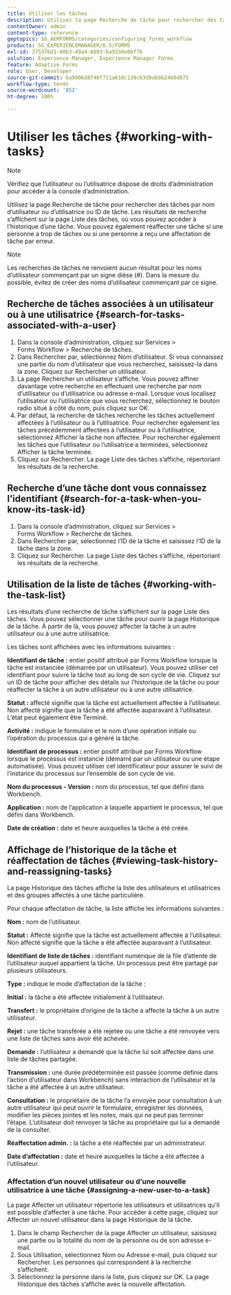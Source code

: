 ```yaml
---
title: Utiliser les tâches
description: Utilisez la page Recherche de tâche pour rechercher des tâches par nom d’utilisateur ou d’utilisatrice ou ID de tâche. Découvrez l’utilisation des tâches.
contentOwner: admin
content-type: reference
geptopics: SG_AEMFORMS/categories/configuring_forms_workflow
products: SG_EXPERIENCEMANAGER/6.5/FORMS
exl-id: 375376d1-60b3-49a4-8893-ba9336e6bf7b
solution: Experience Manager, Experience Manager Forms
feature: Adaptive Forms
role: User, Developer
source-git-commit: 6a9806d8f40f711a610c130c63d9ab9b2460d075
workflow-type: tm+mt
source-wordcount: '852'
ht-degree: 100%

---
```


# Utiliser les tâches {#working-with-tasks}

>[!NOTE]
> 
> Vérifiez que l’utilisateur ou l’utilisatrice dispose de droits d’administration pour accéder à la console d’administration.

Utilisez la page Recherche de tâche pour rechercher des tâches par nom d’utilisateur ou d’utilisatrice ou ID de tâche. Les résultats de recherche s’affichent sur la page Liste des tâches, où vous pouvez accéder à l’historique d’une tâche. Vous pouvez également réaffecter une tâche si une personne a trop de tâches ou si une personne a reçu une affectation de tâche par erreur.

>[!NOTE]
>
>Les recherches de tâches ne renvoient aucun résultat pour les noms d’utilisateur commençant par un signe dièse (#). Dans la mesure du possible, évitez de créer des noms d’utilisateur commençant par ce signe.

## Recherche de tâches associées à un utilisateur ou à une utilisatrice {#search-for-tasks-associated-with-a-user}

1. Dans la console d’administration, cliquez sur Services > Forms Workflow > Recherche de tâches.
1. Dans Rechercher par, sélectionnez Nom d’utilisateur. Si vous connaissez une partie du nom d’utilisateur que vous recherchez, saisissez-la dans la zone. Cliquez sur Rechercher un utilisateur.
1. La page Rechercher un utilisateur s’affiche. Vous pouvez affiner davantage votre recherche en effectuant une recherche par nom d’utilisateur ou d’utilisatrice ou adresse e-mail. Lorsque vous localisez l’utilisateur ou l’utilisatrice que vous recherchez, sélectionnez le bouton radio situé à côté du nom, puis cliquez sur OK.
1. Par défaut, la recherche de tâches recherche les tâches actuellement affectées à l’utilisateur ou à l’utilisatrice. Pour rechercher également les tâches précédemment affectées à l’utilisateur ou à l’utilisatrice, sélectionnez Afficher la tâche non affectée. Pour rechercher également les tâches que l’utilisateur ou l’utilisatrice a terminées, sélectionnez Afficher la tâche terminée.
1. Cliquez sur Rechercher. La page Liste des tâches s’affiche, répertoriant les résultats de la recherche.

## Recherche d’une tâche dont vous connaissez l’identifiant {#search-for-a-task-when-you-know-its-task-id}

1. Dans la console d’administration, cliquez sur Services > Forms Workflow > Recherche de tâches.
1. Dans Rechercher par, sélectionnez l’ID de la tâche et saisissez l’ID de la tâche dans la zone.
1. Cliquez sur Rechercher. La page Liste des tâches s’affiche, répertoriant les résultats de la recherche.

## Utilisation de la liste de tâches {#working-with-the-task-list}

Les résultats d’une recherche de tâche s’affichent sur la page Liste des tâches. Vous pouvez sélectionner une tâche pour ouvrir la page Historique de la tâche. À partir de là, vous pouvez affecter la tâche à un autre utilisateur ou à une autre utilisatrice.

Les tâches sont affichées avec les informations suivantes :

**Identifiant de tâche :** entier positif attribué par Forms Workflow lorsque la tâche est instanciée (démarrée par un utilisateur). Vous pouvez utiliser cet identifiant pour suivre la tâche tout au long de son cycle de vie. Cliquez sur un ID de tâche pour afficher des détails sur l’historique de la tâche ou pour réaffecter la tâche à un autre utilisateur ou à une autre utilisatrice.

**Statut :** affecté signifie que la tâche est actuellement affectée à l’utilisateur. Non affecté signifie que la tâche a été affectée auparavant à l’utilisateur. L’état peut également être Terminé.

**Activité :** indique le formulaire et le nom d’une opération initiale ou l’opération du processus qui a généré la tâche.

**Identifiant de processus :** entier positif attribué par Forms Workflow lorsque le processus est instancié (démarré par un utilisateur ou une étape automatisée). Vous pouvez utiliser cet identificateur pour assurer le suivi de l’instance du processus sur l’ensemble de son cycle de vie.

**Nom du processus - Version :** nom du processus, tel que défini dans Workbench.

**Application :** nom de l’application à laquelle appartient le processus, tel que défini dans Workbench.

**Date de création :** date et heure auxquelles la tâche a été créée.

## Affichage de l’historique de la tâche et réaffectation de tâches {#viewing-task-history-and-reassigning-tasks}

La page Historique des tâches affiche la liste des utilisateurs et utilisatrices et des groupes affectés à une tâche particulière.

Pour chaque affectation de tâche, la liste affiche les informations suivantes :

**Nom :** nom de l’utilisateur.

**Statut :** Affecté signifie que la tâche est actuellement affectée à l’utilisateur. Non affecté signifie que la tâche a été affectée auparavant à l’utilisateur.

**Identifiant de liste de tâches :** identifiant numérique de la file d’attente de l’utilisateur auquel appartient la tâche. Un processus peut être partagé par plusieurs utilisateurs.

**Type :** indique le mode d’affectation de la tâche :

**Initial :** la tâche a été affectée initialement à l’utilisateur.

**Transfert :** le propriétaire d’origine de la tâche a affecté la tâche à un autre utilisateur.

**Rejet :** une tâche transférée a été rejetée ou une tâche a été renvoyée vers une liste de tâches sans avoir été achevée.

**Demande :** l’utilisateur a demandé que la tâche lui soit affectée dans une liste de tâches partagée.

**Transmission :** une durée prédéterminée est passée (comme définie dans l’action d’utilisateur dans Workbench) sans interaction de l’utilisateur et la tâche a été affectée à un autre utilisateur.

**Consultation :** le propriétaire de la tâche l’a envoyée pour consultation à un autre utilisateur qui peut ouvrir le formulaire, enregistrer les données, modifier les pièces jointes et les notes, mais qui ne peut pas terminer l’étape. L’utilisateur doit renvoyer la tâche au propriétaire qui lui a demandé de la consulter.

**Réaffectation admin. :** la tâche a été réaffectée par un administrateur.

**Date d’affectation :** date et heure auxquelles la tâche a été affectée à l’utilisateur.

### Affectation d’un nouvel utilisateur ou d’une nouvelle utilisatrice à une tâche {#assigning-a-new-user-to-a-task}

La page Affecter un utilisateur répertorie les utilisateurs et utilisatrices qu’il est possible d’affecter à une tâche. Pour accéder à cette page, cliquez sur Affecter un nouvel utilisateur dans la page Historique de la tâche.

1. Dans le champ Rechercher de la page Affecter un utilisateur, saisissez une partie ou la totalité du nom de la personne ou de son adresse e-mail.
1. Sous Utilisation, sélectionnez Nom ou Adresse e-mail, puis cliquez sur Rechercher. Les personnes qui correspondent à la recherche s’affichent.
1. Sélectionnez la personne dans la liste, puis cliquez sur OK. La page Historique des tâches s’affiche avec la nouvelle affectation.
